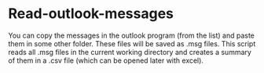 # Read-outlook-messages


You can copy the messages in the outlook program (from the list) and paste them in some other folder. These files will be saved as .msg files. This script reads all .msg files in the current working directory and creates a summary of them in a .csv file (which can be opened later with excel).
